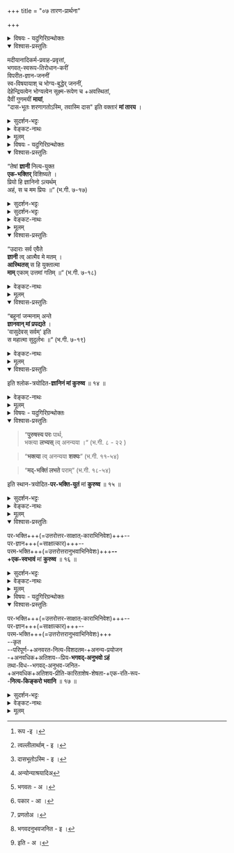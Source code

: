 +++
title = "०७ तारण-प्रार्थना"

+++
<details><summary>विषयः - यदुगिरिग्रन्थोक्तः</summary>

तत्त्व-तिरोधायक-स्वभाव-माया-तारण-प्रार्थना
</details>

<details open><summary>विश्वास-प्रस्तुतिः</summary>

मदीयानादिकर्म-प्रवाह-प्रवृत्तां,  
भगवत्-स्वरूप-तिरोधान-करीं  
विपरीत-ज्ञान-जननीं  
स्व-विषयायाश् च भोग्य-बुद्धेर् जननीं,  
देहेन्द्रियत्वेन भोग्यत्वेन सूक्ष्म-रूपेण च +अवस्थितां,  
दैवीं गुणमयीं **मायां**,  
"दास-भूतः शरणागतोऽस्मि, तवास्मि दास" इति वक्तारं **मां तारय** ।
</details>

<details><summary>सुदर्शन-भट्टः</summary>

अथ प्रकृतिः, मदीय इति । बीजाङ्कुरन्यायात् अनादिता ।

'गुणमाया समावृतः' (जि. स्तो. १-३) इत्यस्य अर्थमाह - भगवत्स्व रूप इति । विपरीतज्ञानं - देहे अहं धीः । भोग्यभोगोपकरण रूपत्वम्[^1_pg58] आह **देह** इत्य्-आदिना । **दैवीं** - त्वल्लीलार्थम्[^2_pg58] ।

[^1_pg58]: रूप -इ ।


[^2_pg58]: त्वल्लीलार्थाम् - इ ।


दासभूतं - **माम्** इति सम्बन्धः । शरणागतोऽस्मि[^1_pg59] **तवास्मि** इति  
पूर्वोत्तरखण्डार्थः । वक्तारम् - 'भवशरणमितीरयन्ति' (वि.पु. ३-७-३३) इति हि उच्यते ।

[^1_pg59]: दासभूतोऽस्मि - इ ।


</details>

<details><summary>वेङ्कट-नाथः</summary>


एवं कर्मनिवृत्तिः प्रार्थिता, अथ कर्महेतुप्रकृतिसम्बन्धनिवृत्तिः कर्मनिवृत्त्यैव भवन्त्यपि सर्वेश्वरबुद्धिविशेषाधीनेति ज्ञापयितुमभ्यर्थ्यते - **मदीय** इति । ईश्वरस्य वैषम्यनैर्घृण्यपरिहारार्थं **मदीय** इत्युक्तम् । अन्योन्याश्रय[^1_pg57] निवारणाय बीजाङ्कुरादिन्यायमभिप्रेत्याहअनादिकर्मप्रवाहप्रवृत्ताम् इति । प्रकृतिस्वरूपस्य पुरुषवत् अनादित्वात् तत्प्रवृत्तिमात्रे कर्महेतुकत्वमुक्तम् ।

[^1_pg57]: अन्योन्याश्रयादिअ

तत्र च, 'गुणमायासमावृतः' (जि. स्तो. १-३) इत्य्-आदि-प्रसिद्धम्प्रतिकूल प्रवृत्तित्रयं **भगवत्स्वरूप** इत्य्-आदिभिराह । भगवत्स्वरूपतिरोधानं नाम क्षेत्रज्ञानां भगवत्स्वरूपविषयज्ञानप्रसरनिरोधः । तथा च अत्यन्ततिरोधानाद सत्वबुद्धिम्, सामान्यतो विदितेऽपि भगवति[^3_pg58] सर्वाश्रयत्वादिधर्मतिरोधानादरत्वादिबुद्धिम्, तदन्येषु स्वनिष्ठत्वादिबुद्धिं च करोतीत्याह **विपरीतज्ञानजननीम्** इति । इदं च जीवस्वरूपतिरोधानतन्मूलदेहात्मभ्रमादेः उपलक्षणम् । एवं तत्त्वत्रयतिरोधानफलभूतं **विपरीतज्ञानान्तरमाहस्वविषयाया** इति । प्रकाशमानेषु वस्तुषु तिरोधानं नाम तत्तद्भेदकधर्मग्रहण निवारणम् । इदमेव हि सर्वत्र भ्रान्तेर्निदानम् । उक्तस्या प्याकार[^4_pg58] त्रयस्य हेतुभूतमवस्थाचतुष्टयं **देह** इत्य्-आदिभिरुच्यते । देहेन्द्रियत्वेन भोगायतनतया भोगोपकरणतया च । भोग्यत्वेन - शब्दादिगुणविशिष्टभूत पञ्चकरूपत्वेन । सूक्ष्मरूपेण - देहादिपरिणामरहितांशेन । सेयं प्रकृति रिदानीं चतुर्भिरपि अंशैरपकरोति । प्रलयदशायां तु सूक्ष्मरूपेणैव तिरोधानमात्रं करोतीति व्यवस्था 'देहयोगाद्वा सोऽपि ' (ब्र. सू. ३-२-५) इति सूत्रभाष्ये' द्रष्टव्या । ईदृश्याः प्रकृतेः दुरत्ययत्वं स्वतन्त्रलीलाप्रवृत्ततयेति 'दैवी ह्येषा गुणमयी' (भ.गी. ७-१४) इत्य्-आदिना त्वयैव गीतमिति सूचयति दैवीम् इति । तिरोधानादिहेतुभूतैरवस्थाचतुष्टयानुवृत्तेः बन्धहेतुभिः सत्त्वादिगुणैः प्रचुरतामाह - गुणमयीम् इति । 'सत्वादिगुणसमुदाय एव प्रकृतिः,' इति साङ्ख्यपक्षस्तु, 'गुणाः प्रकृतिसम्भवाः (भ.गी. १४-५) 'प्रकृतेर्गुणसम्मूढाः' (भ.गी.३-२९) इत्य्-आदि-व्यधिकरणप्रयोगबलात् निरस्तः ।

[^3_pg58]: भगवतः - अ ।


[^4_pg58]: पकार - आ ।

क्वचित्तु सत्वरजस्तमः शब्दानां द्रव्यपर्यन्तः प्रयोगः 'तद्गुणसारत्वात्तु तद्व्यपदेशः '(ब्र.सू. २-३-३९) इति न्यायेन नेतव्यः। एवमनन्तैर्विभागैर्व्यापारैः परिणामैः गुणैश्च प्रख्यातमाश्चर्यत्वं समाख्यविशेषेण आह - **मायाम्** इति । **मायां मां तारय** इति द्विकर्मकतयाऽन्वयः ।

**दासभूत** इत्य्-आदिभिर्मूलमन्त्रपदत्रयार्थः सूच्यते । 'दासभूताः स्वतः सर्वे,  
(मं.रा.स्तो.१२) 'आत्मदास्यं हरेः स्वाम्यम्' (वि.त.) इत्य्-आदि-प्रसिद्धं स्वभावतो दासत्वं च्विप्रत्ययाभावेन व्यज्यते । द्वयेऽपि **नार**-शब्दवाच्यानां जीवानां तात्पर्यवृत्त्या दासत्वं ग्राह्यम् । दूरं पलायितेऽपि मयि त्वत्सम्बन्धस्तावत् दुस्त्यजः । दास्यप्रतिबोधश्च मे सम्प्रति **जात** इति भावः । शरणागतोऽस्मि तवास्मि दासः इति पूर्वोत्तरखण्डार्थनिष्ठत्वं समुच्चित्योक्तम्।  
'स्वरूपभरलाभेषु तवैव न ममेति यत् ।  
प्रपन्नस्यानुसन्धानं सारं तदिह दर्शितम्' ॥  
अस्मि इति प्रार्थनाभिप्रायम् । दासोऽस्मि - दासवृत्तिपरः स्यामित्यर्थः ।  

अन्यथा तु दासभूत इत्युक्तस्यैव पुनर्वचनमात्रं स्यात् । शरणागतोऽस्मि तवास्मि दासः इति निर्देशौ प्रार्थनात्मनिक्षेपपरौ, इति केचित् । आर्तो वा दृप्तो वा द्वयवक्ताऽहं तव दयनीय इत्यभिप्रायेणाह - इति वक्तारम् इति । यद्यप्यत्र फलप्रार्थनार्थं प्रपत्तिकर्तृत्वानुवाद एव युक्तः, तथाऽपि तद्वचन कर्तृत्वानुवादः 'भव शरणमितीरयन्ति' (वि.पु. ३-७-३३) इत्याद्यभिप्रेत-वचनप्राशस्त्यादिव्यञ्जनार्थः । 

**माम्** - 'स्वयं मृत्पिण्डभूतस्य' (म.भा. शां. २९४-१९) इत्य्-आदि-प्रसिद्धं स्वरक्षणासमर्थम् । त्रिगुणद्रव्यस्य नित्यतया नाशाभावात् तारय इत्युक्तम् । एतेन, 'दुरत्यया' (भ.गी.७-११) इत्युक्तं स्वयत्नेन दुस्तरत्वम्, 'मामेव ये प्रपद्यन्ते' (भ.गी.७-११) इत्य्-आदिनाऽभिप्रेतं पराधीनतरणं च गम्यते । 

एवं नमः शब्दे निवर्तनीयतयाऽभिप्रेतस्य पापस्य भ्रमस्य प्रकृतिसम्बन्धस्य च मिथःकार्यत्वं कारणत्वं च यथायोगं द्रष्टव्यम् ॥

</details>


<details><summary>मूलम्</summary>

मदीयानादिकर्मप्रवाहप्रवृत्तां, भगवत्स्वरूप तिरोधानकरीं विपरीत ज्ञानजननीं स्वविषयायाश्च भोग्यबुद्धेर्जननीं, देहेन्द्रियत्वेन भोग्यत्वेन सूक्ष्मरूपेण च अवस्थितां, दैवीं गुणमयीं मायाम्, "दासभूतः शरणागतोऽस्मि तवास्मि दासः" इति वक्तारं मां तारय ।
</details>

<details><summary>विषयः - यदुगिरिग्रन्थोक्तः</summary>

स्वस्य गीतोक्त-परज्ञानप्रार्थना
</details>


<details open><summary>विश्वास-प्रस्तुतिः</summary>

“तेषां **ज्ञानी** नित्य-युक्त  
**एक-भक्तिर्** विशिष्यते ।  
प्रियो हि ज्ञानिनो ऽत्यर्थम्  
अहं, स च मम प्रियः ॥“   (भ.गी. ७-१७)
</details>

<details><summary>सुदर्शन-भट्टः</summary>

अथ चतुर्थ्यर्थम् इष्टप्राप्तिं प्रार्थयते तेषाम् इत्य्-आदिना ।
</details>

<details><summary>सुदर्शन-भट्टः</summary>

**परभक्ति**-स्थाने प्रपदनम् ।  
**पर-ज्ञान--परम-भक्ती** देह-सम्बन्ध-वेलायाम्  
उपासकस्य उपाय-कोटि-निविष्टे ।  
प्रपन्नस्य तु +उभय-कोटि-घटिते।

अतः **परज्ञानं** प्रार्थितं **तेषाम्** इत्य्-आदिना ।
</details>


<details><summary>वेङ्कट-नाथः</summary>

अथ निर्वेदमान्द्यात् ईषद्विलम्बक्षमाणामत्रत्यविशदज्ञानभक्तयोरपि कैङ्कर्योपयोगितया चतुर्थ्यभिप्रेतफलकोटिघटितत्वात् स्वयम्प्रयोजनं तदुभयं **तेषाम्** इत्य्-आदिना प्रार्थ्यते । 

> 'तत्-पाद-भक्ति-ज्ञानाभ्यां  
फलम् अन्यत् कदाचन ।  
न याचेत् पुरुषो[^1_pg60] विष्णुं  
याचनान्नश्यति ध्रुवम्' ॥  
( पाञ्चरात्रम्) 

इति तावन्मात्रप्रार्थना ह्यनुज्ञाता । 

[^1_pg60]: प्रणतोअ ।

अत्र **परभक्ति**-वचनं तदनन्तरभावि-पर-ज्ञान--परम-भक्त्योर् अप्य् उपलक्षणम् ।  
तच्च प्रतिवचनभागे व्यञ्जयिष्यते ।  
**ज्ञानी** 'प्रकृतिं विद्धि मे पराम्' (भ.गी.७-५) इत्य्-आदि-प्रतिपादित-भगवच्-छेषतैक-रसात्म-स्वरूप-वित्  
भगवन्तम् एव परम-प्राप्यं मन्वानः ।  
**नित्य-युक्तः** - ऐश्वर्याद्यर्थिनां स्वाभिलषितप्राप्तौ सिद्धायां भगवता योगो निवर्तते, ज्ञानिनस्तु च तथेति भावः ।  
**एकभक्तिः** - न तु प्रयोजनान्तरविभक्तभक्तिरित्यर्थः ।  
एतदुभयं **ज्ञानी** विशिष्यत इत्यस्य हेतुः ।  
**अत्यर्थम्** - अत्यभिधेयम्, सर्वज्ञेन सर्वशक्तिना मयाऽपि दुर्वचमिति भावः ।  
**स च मम प्रियः** इत्यत्रापि अत्यर्थम् इत्येतदनुषज्यते ।  
यद्वा, स्वप्रीत्यपेक्षया स्वभक्तप्रीतेः प्रकर्षोक्त्या स्तुतिः । 
</details>


<details><summary>मूलम्</summary>

“तेषां ज्ञानी नित्ययुक्त एकभक्तिर्विशिष्यते ।  
प्रियो हि ज्ञानिनोऽत्यर्थमहं स च मम प्रियः ॥“  
</details>

<details open><summary>विश्वास-प्रस्तुतिः</summary>

“उदाराः सर्व एवैते  
**ज्ञानी** त्व् आत्मैव मे मतम् ।  
**आस्थितस्** स हि युक्तात्मा  
**माम्** एकाम् उत्तमां गतिम् ॥“ (भ.गी. ७-१८)
</details>

<details><summary>वेङ्कट-नाथः</summary>

**आत्मैव** - सर्वान्तरात्मनो ममाप्यन्तरात्मैव ।  
नन्विदं प्रमाण-विरुद्धम् इत्यत्राह - **मे मतम्** इति ।  
प्रकृष्ट-प्रीति-विषयत्वेनातिवादान् न विरोधः ।  
तथाऽत्यादरे हेतुमाह - **आस्थित** इति ।  
**युक्तात्मा** - मद्-विरहस्यातिदुःसहतया  
मयि नित्य-योग-प्रवृत्तमनाः ।  
**अनुत्तमां गतिम्** - परमप्राप्यम् ।
</details>

<details><summary>मूलम्</summary>

“उदाराः सर्व एवैते ज्ञानी त्वात्मैव मे मतम् ।  
आस्थितः स हि युक्तात्मा मामेवानुत्तमां गतिम् ॥“  
</details>

<details open><summary>विश्वास-प्रस्तुतिः</summary>

“बहूनां जन्मनाम् अन्ते  
**ज्ञानवान् मां प्रपद्यते** ।  
'वासुदेवस् सर्वम्' इति  
स महात्मा सुदुर्लभः ॥“  (भ.गी. ७-१९)
</details>

<details><summary>वेङ्कट-नाथः</summary>

**जन्मनाम्** - पुण्यजन्मनाम् ।  
**ज्ञानवान्** - पूर्वोक्तज्ञानवान् । 'वासुदेवः सर्वमिति प्रपद्यते' इत्यन्वयः । सर्वम् - प्राप्यप्रापकादि । 'रामस्य व्यवसायज्ञः' (रा. सुं.१६-४) इत्य्-आदि-निदर्शितज्ञानविशेषवत्वात् महात्मत्वोक्तिः । 'महामनाः' (भ.गी.भा.७-१९) इति भाष्यम् । 

**सुदुर्लभः** - मत्तः प्रयोजनान्तरार्थिन आर्तादयोऽपि दुर्लभाः । 

अयं तु कर्म-वश्य-मध्ये  
भक्त-लाभार्थिना मया  
देशिकार्थिभिश् चान्यैः  
**सुदुर्लभः**, लब्धश् चेद् अयम् अलभ्य-लाभ इति भावः ।+++(5)+++ 

उक्तं हि श्रीपौष्करे -  

> 'दुर्लभा भगवद्-योग-  
भाविनो भुवि मानवाः ।  
तद्-दर्शनात् तदालापात्  
सुलभं शाश्वतं पदम्' ॥  
(पौ.सं.) इति ।  
</details>

<details><summary>मूलम्</summary>

“बहूनां जन्मनामन्ते ज्ञानवान् मां प्रपद्यते ।  
वासुदेवस्सर्वमिति स महात्मा सुदुर्लभः ॥“
</details>

<details open><summary>विश्वास-प्रस्तुतिः</summary>

इति श्लोक-त्रयोदित-**ज्ञानिनं मां कुरुष्व** ॥ १४ ॥
</details>

<details><summary>वेङ्कट-नाथः</summary>

**माम्** - 'अज्ञो जन्तुर् अनीशो ऽयम्' (म.भा. शां. १२-३६) इत्युक्तेषु मूर्धाभिषिक्तम् । **श्लोकत्रयोदितज्ञानिनं कुरुष्व** - क्रियाफलं त्वद्गामीत्यात्म नेपदेन व्यज्यते ।

अव्यवहितत्वाद् इह श्लोक-त्रय इत्युक्तम् ।
</details>


<details><summary>मूलम्</summary>

इति श्लोकत्रयोदित ज्ञानिनं मां कुरुष्व ॥ १४ ॥
</details>


<details><summary>विषयः - यदुगिरिग्रन्थोक्तः</summary>

स्वस्य गीतोक्त भक्तिज्ञानसम्पन्नत्वापादनप्रार्थना
</details>

<details open><summary>विश्वास-प्रस्तुतिः</summary>

> “**पुरुषस्य परः** पार्थ,  
भक्त्या **लभ्यस्** त्व् अनन्यया ।“    (भ.गी. ८ - २२ )

> “**भक्त्या** त्व् अनन्यया **शक्यः**”  (भ.गी. ११-५४)

> “**मद्-भक्तिं लभते** पराम्”  (भ.गी. १८-५४)

इति स्थान-त्रयोदित-**पर-भक्ति-युतं** मां **कुरुष्व** ॥ १५ ॥
</details>

<details><summary>सुदर्शन-भट्टः</summary>

अथ **परम-भक्ति**-प्रार्थनम् -  
**पुरुषः स पर** इत्य्-आदिना ।  

व्यवहितत्वात् **स्थान-त्रय** इत्युक्तं, न तु श्लोक-त्रय इति ।
</details>


<details><summary>वेङ्कट-नाथः</summary>

**परभक्ति**-श्लोकानां भिन्न-प्रकरण-स्थतया **स्थान-त्रय** इत्युक्तम् ।

**माम्** 'या प्रीतिरविवेकानाम्' (वि.पु. १-१९-२०) इत्युक्तेषु बाह्यविषयसक्तेष्वग्रगण्यम् ॥
</details>


<details><summary>मूलम्</summary>

"पुरुषः स परः पार्थ ! भक्त्या लभ्यस्त्वनन्यया", "भक्त्या त्वनन्यया शक्यः" "मद्भक्तिं लभते पराम्"  
इति स्थानत्रयोदित परभक्तियुक्तं मां कुरुष्व ।
</details>

<details open><summary>विश्वास-प्रस्तुतिः</summary>

पर-भक्ति+++(=उत्तरोत्तर-साक्षात्-काराभिनिवेश)+++--  
पर-ज्ञान+++(=साक्षात्कार)+++--  
परम-भक्ति+++(=उत्तरोत्तरानुभवाभिनिवेशः)+++**--  
+एक-स्वभावं** मां **कुरुष्व** ॥ १६ ॥  
</details>

<details><summary>सुदर्शन-भट्टः</summary>

अथ बन्ध-निवृत्तेर् अनन्तर-भाविनीः  
पर-भक्ति--पर-ज्ञान--परम-भक्तीः  
प्रार्थयते -**परभक्ति** इति ।  
अत एव हि **एक-स्वभावम्** इत्युक्तम् । पूर्ववद् अर्थः।
</details>

<details><summary>वेङ्कट-नाथः</summary>

अथ शरीरपात-समय-भाविनो बुद्ध्य्-आकारान् अभ्यर्थयते - **परभक्ति** इति ।  
अथवा, मुक्ति-दशा-भाविनां **पर-भक्त्य्**-आदीनाम् इदम् अपेक्षणम् ।  
**एकस्वभावत्वोक्तिर्** हि अत्रत्य परभक्त्यादिव्यवच्छेदार्था ।
</details>

<details><summary>मूलम्</summary>

परभक्तिपरज्ञानपरमभक्त्यैकस्वभावं मां कुरुष्व ॥ १६ ॥  
</details>

<details><summary>विषयः - यदुगिरिग्रन्थोक्तः</summary>

भगवति स्वस्य भक्ति-ज्ञानादि-सहकृत-नित्य-किङ्करत्व-सम्पत्ति-प्रार्थना
</details>

<details open><summary>विश्वास-प्रस्तुतिः</summary>

पर-भक्ति+++(=उत्तरोत्तर-साक्षात्-काराभिनिवेश)+++--  
पर-ज्ञान+++(=साक्षात्कार)+++--  
परम-भक्ति+++(=उत्तरोत्तरानुभवाभिनिवेशः)+++  
--कृत  
--परिपूर्ण-+अनवरत-नित्य-विशदतम-+अनन्य-प्रयोजन  
-+अनवधिक+अतिशय--प्रिय-**भगवद्-अनुभवो ऽहं**  
तथा-विध--भगवद्-अनुभव-जनित-  
+अनवधिक+अतिशय-प्रीति-कारिताशेष-शेषता-+एक-रति-रूप-  
-**नित्य-किङ्करो भवानि** ॥ १७ ॥  
</details>

<details><summary>सुदर्शन-भट्टः</summary>

अथ भगवज्-जनित[^1_pg62]-प्रीति--तत्-कारित-कैङ्कर्याणि प्रार्थयते **पर** इति ।  
पूर्ववद् अर्थः ।  
**शेषतैक-रति-रूप**-शब्दः बहुव्रीहिः ।

[^1_pg62]: भगवदनुभवजनित - इ ।

</details>

<details><summary>वेङ्कट-नाथः</summary>

उक्तानाम् एव तत्रत्य-पर-भक्त्य्-आदीनां सादरानुवादेन  
कैङ्कर्य-पर्यन्ततां याचते - पर इति ।  
अत्र त्वद् इति वक्तव्ये **भगवत्**-शब्दः अनुभाव्य-पौष्कल्य-स्फुटी-करणार्थः ।  
किङ्कर-विशेषणे **शेषतैक-रति-रूप**-शब्दे  
शेषतैक-रतिर् एव रूपं निरूपकं यस्येति भाव्यम् ।  
**भवानि** इति प्रार्थना ।  
त्वत्-किङ्कर-भावात् पूर्वम्  
असत्-कल्पो ऽहम् इति च[^2_pg62] सूच्यते ।  
एवं द्वयार्थो व्याख्यातः ॥

[^2_pg62]: इति - अ ।

सर्वज्ञेऽपि स्वतो देवे  
याञ्चा-विज्ञापनादिभिः ।  
तत्-तद्-इष्ट-प्रदित्सात्मा  
प्रीतिर् एव प्रसाध्यते ॥  
तद् एव चोदनोपज्ञम्  
अपूर्वं तत्त्व-वेदिनाम् ।  
आराध्येन्द्राद्य्-अपायेऽपि  
फलदानाय तिष्ठति ॥
</details>

<details><summary>मूलम्</summary>

परभक्ति परज्ञान परमभक्तिकृत परिपूर्णानवरत नित्यविशदतम अनन्यप्रयोजन अनवधिकातिशयप्रिय भगवदनुभवोऽहं, तथाविध भगवदनुभवजनित अनवधिकातिशय प्रीतिकारित अशेषावस्थोचित अशेषशेषतैकरतिरूप नित्यकिङ्करो भवानि ॥ १७ ॥  
</details>
